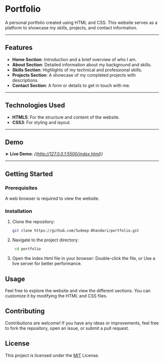 # Portfolio 

A personal portfolio created using HTML and CSS. This website serves as a platform to showcase my skills, projects, and contact information.

---

## Features

- **Home Section**: Introduction and a brief overview of who I am.
- **About Section**: Detailed information about my background and skills.
- **Skills Section**: Highlights of my technical and professional skills.
- **Projects Section**: A showcase of my completed projects with descriptions.
- **Contact Section**: A form or details to get in touch with me.


---

## Technologies Used

- **HTML5**: For the structure and content of the website.
- **CSS3**: For styling and layout.

---

## Demo

➤ **Live Demo**: *((http://127.0.0.1:5500/index.html))*

---

## Getting Started

### Prerequisites

A web browser is required to view the website.

### Installation

1. Clone the repository:
   ```bash
   git clone https://github.com/Sudeep-Bhandari/portfolio.git

2. Navigate to the project directory:
   ```bash
    cd portfolio

3. Open the index.html file in your browser:
   Double-click the file, or
   Use a live server for better performance.

## Usage
Feel free to explore the website and view the different sections. You can customize it by modifying the HTML and CSS files.


## Contributing
Contributions are welcome! If you have any ideas or improvements, feel free to fork the repository, open an issue, or submit a pull request.

## License
This project is licensed under the [MIT](https://choosealicense.com/licenses/mit/) License.

